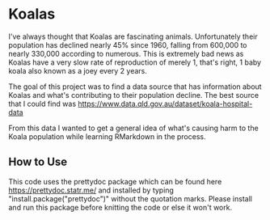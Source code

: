 # Koalas

I've always thought that Koalas are fascinating animals. Unfortunately their population has declined nearly 45% since 1960, falling from 600,000 to nearly 330,000 according to numerous. 
This is extremely bad news as Koalas have a very slow rate of reproduction of merely 1, that's right, 1 baby koala also known as a joey every 2 years. 

The goal of this project was to find a data source that has information about Koalas and what's contributing to their population decline. The best source that I could find was https://www.data.qld.gov.au/dataset/koala-hospital-data 

From this data I wanted to get a general idea of what's causing harm to the Koala population while learning RMarkdown in the process. 

## How to Use

This code uses the prettydoc package which can be found here https://prettydoc.statr.me/ and installed by typing "install.package("prettydoc")" without the quotation marks. Please install and run this package before knitting the code or else it won't work.
